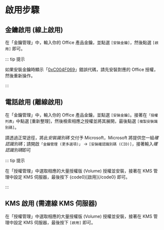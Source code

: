 # 啟用步驟

## 金鑰啟用 (線上啟用)

在「金鑰管理」中，輸入你的 Office 產品金鑰，並點選 `[安裝金鑰]`，然後點選 `[啟用]` 即可。

::: tip 提示

如果安裝金鑰時顯示「[0xC004F069](/zh-tw/faq/activation.md#_0xc004f069)」錯誤代碼，請先安裝對應的 Office 授權，然後重新操作。

:::

## 電話啟用 (離線啟用)

在「金鑰管理」中，輸入你的 Office 產品金鑰，並點選 `[安裝金鑰]`。接著在`「授權列表」`中點選 [重新整理]，然後檢索相應之授權並將其展開，最後點選 `[複製安裝識別碼]`。

請透過正常途徑，將此*安裝識別碼* 交付予 Microsoft，Microsoft 將提供您一組*確認識別碼*；請開啟`「金鑰管理 (更多選項)」` -&gt; `[安裝確認識別碼 (CID)]`，接著輸入*確認識別碼*即可

::: tip 提示

在「授權管理」中選取相應的大量授權版 (Volume) 授權並安裝，接著在 KMS 管理中設定 KMS 伺服器，最後按下 {code0}[啟用]{/code0} 即可。

:::

## KMS 啟用 (需連線 KMS 伺服器)

在「授權管理」中選取相應的大量授權版 (Volume) 授權並安裝，接著在 KMS 管理中設定 KMS 伺服器，最後按下 `[啟用]` 即可。

